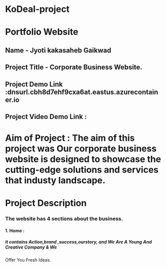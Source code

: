  # KoDeal-project
# Portfolio Website 
 ## Name - Jyoti kakasaheb Gaikwad
## Project Title - Corporate Business Website.
## Project Demo Link :dnsurl.cbh8d7ehf9cxa6at.eastus.azurecontainer.io
## Project Video Demo Link :


# Aim of Project : The aim of this project was Our corporate business website is designed to showcase the cutting-edge solutions and services that industy landscape.
# Project Description 
### The website has 4 sections about the business.
#### 1. Home :
##### it contains Action,brand ,success,ourstory, and We Are A Young And Creative Company & We
Offer You Fresh Ideas.



